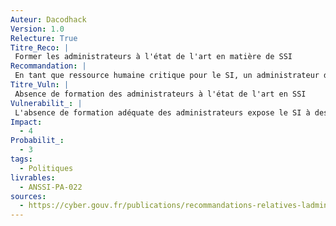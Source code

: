 ```yaml
---
Auteur: Dacodhack
Version: 1.0
Relecture: True
Titre_Reco: |
 Former les administrateurs à l'état de l'art en matière de SSI
Recommandation: |
 En tant que ressource humaine critique pour le SI, un administrateur doit être formé à l’état de l’art, dans ses domaines de compétences et en sécurité des systèmes d’information (ex.: sécurité des systèmes, sécurité des réseaux, infrastructure de gestion de clés). Le guide d’hygiène informatique de l’ANSSI doit être connu.
Titre_Vuln: |
 Absence de formation des administrateurs à l'état de l'art en SSI
Vulnerabilit_: |
 L'absence de formation adéquate des administrateurs expose le SI à des failles de sécurité résultant d'une mauvaise configuration, d'erreurs humaines ou d'un manque de vigilance face à des cyberattaques. Les administrateurs non formés sont moins aptes à identifier et à répondre aux incidents de sécurité, augmentant ainsi les risques d'exploitation par des acteurs malveillants.
Impact: 
  - 4
Probabilit_:
  - 3
tags:
  - Politiques
livrables:
  - ANSSI-PA-022
sources:
  - https://cyber.gouv.fr/publications/recommandations-relatives-ladministration-securisee-des-si
---
```

